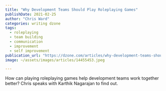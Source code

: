 ```yaml
---
title: "Why Development Teams Should Play Roleplaying Games"
publishDate: 2021-02-25
author: "Chris Ward"
categories: writing dzone
tags: 
  - roleplaying
  - team building
  - communication
  - improvement
  - self improvement
publication_url: "https://dzone.com/articles/why-development-teams-should-play-roleplay-games"
image: ~/assets/images/articles/14455453.jpeg

---
```

How can playing roleplaying games help development teams work together better? Chris speaks with Karthik Nagarajan to find out.

